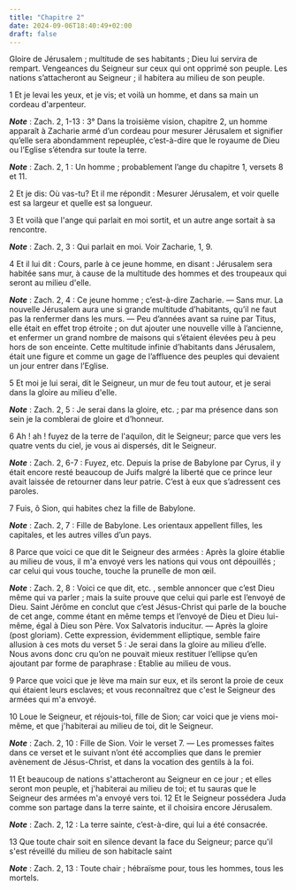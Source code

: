 ```yaml
---
title: "Chapitre 2"
date: 2024-09-06T18:40:49+02:00
draft: false
---
```



Gloire de Jérusalem ; multitude de ses habitants ; Dieu lui servira de rempart.
Vengeances du Seigneur sur ceux qui ont opprimé son peuple.
Les nations s’attacheront au Seigneur ; il habitera au milieu de son peuple.


1 Et je levai les yeux, et je vis; et voilà un homme, et dans sa main un cordeau d'arpenteur.

***Note*** :  Zach. 2, 1-13 : 3° Dans la troisième vision, chapitre 2, un homme apparaît à Zacharie armé d’un cordeau pour mesurer Jérusalem et signifier qu’elle sera abondamment repeuplée, c’est-à-dire que le royaume de Dieu ou l’Eglise s’étendra sur toute la terre.

***Note*** :  Zach. 2, 1 : Un homme ; probablement l’ange du chapitre 1, versets 8 et 11.

2 Et je dis: Où vas-tu? Et il me répondit : Mesurer Jérusalem, et voir quelle est sa largeur et quelle est sa longueur.


3 Et voilà que l'ange qui parlait en moi sortit, et un autre ange sortait à sa rencontre.

***Note*** :  Zach. 2, 3 : Qui parlait en moi. Voir Zacharie, 1, 9.

4 Et il lui dit : Cours, parle à ce jeune homme, en disant : Jérusalem sera habitée sans mur, à cause de la multitude des hommes et des troupeaux qui seront au milieu d'elle.

***Note*** :  Zach. 2, 4 : Ce jeune homme ; c’est-à-dire Zacharie. ― Sans mur. La nouvelle Jérusalem aura une si grande multitude d’habitants, qu’il ne faut pas la renfermer dans les murs. ― Peu d’années avant sa ruine par Titus, elle était en effet trop étroite ; on dut ajouter une nouvelle ville à l’ancienne, et enfermer un grand nombre de maisons qui s’étaient élevées peu à peu hors de son enceinte. Cette multitude infinie d’habitants dans Jérusalem, était une figure et comme un gage de l’affluence des peuples qui devaient un jour entrer dans l’Eglise.


5 Et moi je lui serai, dit le Seigneur, un mur de feu tout autour, et je serai dans la gloire au milieu d'elle.

***Note*** :  Zach. 2, 5 : Je serai dans la gloire, etc. ; par ma présence dans son sein je la comblerai de gloire et d’honneur.

6 Ah ! ah ! fuyez de la terre de l'aquilon, dit le Seigneur; parce que vers les quatre vents du ciel, je vous ai dispersés, dit le Seigneur.

***Note*** :  Zach. 2, 6-7 : Fuyez, etc. Depuis la prise de Babylone par Cyrus, il y était encore resté beaucoup de Juifs malgré la liberté que ce prince leur avait laissée de retourner dans leur patrie. C’est à eux que s’adressent ces paroles.


7 Fuis, ô Sion, qui habites chez la fille de Babylone.

***Note*** :  Zach. 2, 7 : Fille de Babylone. Les orientaux appellent filles, les capitales, et les autres villes d’un pays.

8 Parce que voici ce que dit le Seigneur des armées : Après la gloire établie au milieu de vous, il m'a envoyé vers les nations qui vous ont dépouillés ; car celui qui vous touche, touche la prunelle de mon œil.

***Note*** :  Zach. 2, 8 : Voici ce que dit, etc. , semble annoncer que c’est Dieu même qui va parler ; mais la suite prouve que celui qui parle est l’envoyé de Dieu. Saint Jérôme en conclut que c’est Jésus-Christ qui parle de la bouche de cet ange, comme étant en même temps et l’envoyé de Dieu et Dieu lui-même, égal à Dieu son Père. Vox Salvatoris inducitur. ― Après la gloire (post gloriam). Cette expression, évidemment elliptique, semble faire allusion à ces mots du verset 5 : Je serai dans la gloire au milieu d’elle. Nous avons donc cru qu’on ne pouvait mieux restituer l’ellipse qu’en ajoutant par forme de paraphrase : Etablie au milieu de vous.

9 Parce que voici que je lève ma main sur eux, et ils seront la proie de ceux qui étaient leurs esclaves; et vous reconnaîtrez que c'est le Seigneur des armées qui m'a envoyé.


10 Loue le Seigneur, et réjouis-toi, fille de Sion; car voici que je viens moi-même, et que j'habiterai au milieu de toi, dit le Seigneur.

***Note*** :  Zach. 2, 10 : Fille de Sion. Voir le verset 7. ― Les promesses faites dans ce verset et le suivant n’ont été accomplies que dans le premier avènement de Jésus-Christ, et dans la vocation des gentils à la foi.

11 Et beaucoup de nations s'attacheront au Seigneur en ce jour ; et elles seront mon peuple, et j'habiterai au milieu de toi; et tu sauras que le Seigneur des armées m'a envoyé vers toi. 12 Et le Seigneur possédera Juda comme son partage dans la terre sainte, et il choisira encore Jérusalem.

***Note*** :  Zach. 2, 12 : La terre sainte, c’est-à-dire, qui lui a été consacrée.

13 Que toute chair soit en silence devant la face du Seigneur; parce qu'il s'est réveillé du milieu de son habitacle saint

***Note*** :  Zach. 2, 13 : Toute chair ; hébraïsme pour, tous les hommes, tous les mortels.

